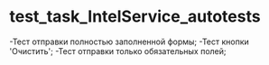 # test_task_IntelService_autotests
-Тест отправки полностью заполненной формы;
-Тест кнопки 'Очистить';
-Тест отправки только обязательных полей;
